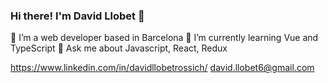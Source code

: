 ### Hi there! I'm David Llobet 👋

🔭 I’m a web developer based in Barcelona
🌱 I’m currently learning Vue and TypeScript
💬 Ask me about Javascript, React, Redux

https://www.linkedin.com/in/davidllobetrossich/
david.llobet6@gmail.com

<!--
**DavidLlobet/DavidLlobet** is a ✨ _special_ ✨ repository because its `README.md` (this file) appears on your GitHub profile.

Here are some ideas to get you started:

- 🔭 I’m currently working on ...
- 🌱 I’m currently learning Vue and TypeScript
- 👯 I’m looking to collaborate on ...
- 🤔 I’m looking for help with ...
- 💬 Ask me about ...
- 📫 How to reach me: ...
- 😄 Pronouns: ...
- ⚡ Fun fact: ...
-->
